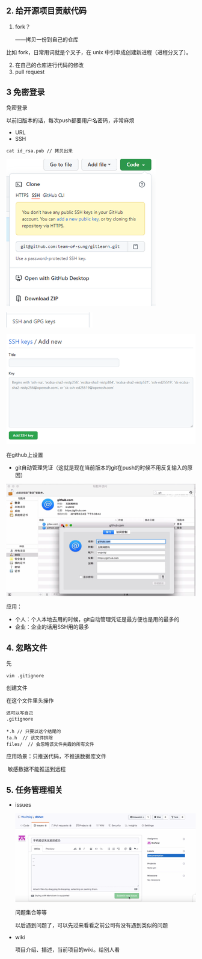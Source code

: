 # 

## 2. 给开源项目贡献代码

1. fork？

   ——拷贝一份到自己的仓库

比如 fork，日常用词就是个叉子，在 unix 中引申成创建新进程（进程分叉了）。

2. 在自己的仓库进行代码的修改
3. pull request





## 3 免密登录

免密登录

以前旧版本的话，每次push都要用户名密码，非常麻烦

- URL
- SSH



```
cat id_rsa.pub // 拷贝出来
```

![image-20210814170625299](6.git最后.assets/image-20210814170625299.png)

![image-20210814170929812](6.git最后.assets/image-20210814170929812.png)

![image-20210814170940030](6.git最后.assets/image-20210814170940030.png)

在github上设置

- git自动管理凭证（这就是现在当前版本的git在push的时候不用反复输入的原因）

![image-20210814171129807](6.git最后.assets/image-20210814171129807.png)

应用：

- 个人：个人本地去用的时候，git自动管理凭证是最方便也是用的最多的
- 企业：企业的话用SSH用的最多



## 4. 忽略文件

先

`vim .gitignore`

创建文件

在这个文件里头操作

```
还可以写自己
.gitignore

*.h // 只要以这个结尾的
!a.h  // 该文件排除
files/  // 会忽略该文件夹霞的所有文件
```





应用场景：只推送代码，不推送数据库文件

​			敏感数据不能推送到远程



## 5. 任务管理相关

- issues

  ![image-20210814181544111](6.git最后.assets/image-20210814181544111.png)

  问题集合等等

  以后遇到问题了，可以先过来看看之前公司有没有遇到类似的问题

- wiki

  项目介绍、描述，当前项目的wiki。给别人看

